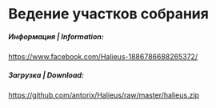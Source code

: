 # Ведение участков собрания

##### Информация | Information:
https://www.facebook.com/Halieus-1886786688265372/

##### Загрузка | Download:
https://github.com/antorix/Halieus/raw/master/halieus.zip
